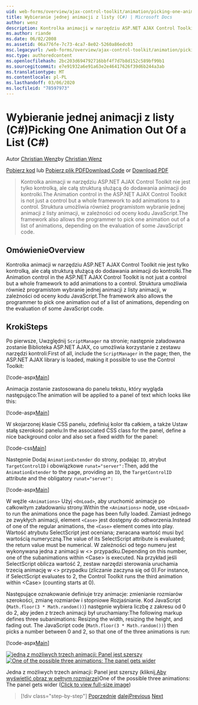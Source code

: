 ```yaml
---
uid: web-forms/overview/ajax-control-toolkit/animation/picking-one-animation-out-of-a-list-cs
title: Wybieranie jednej animacji z listy (C#) | Microsoft Docs
author: wenz
description: Kontrolka animacji w narzędziu ASP.NET AJAX Control Toolkit nie jest tylko kontrolką, ale całą strukturą służącą do dodawania animacji do kontrolki. Platforma nie umożliwia także...
ms.author: riande
ms.date: 06/02/2008
ms.assetid: 06a776fe-7c73-4ca7-8e02-5260a86edc03
msc.legacyurl: /web-forms/overview/ajax-control-toolkit/animation/picking-one-animation-out-of-a-list-cs
msc.type: authoredcontent
ms.openlocfilehash: 2bc203d694792716bbf4f7d7b8d152c589bf99b1
ms.sourcegitcommit: e7e91932a6e91a63e2e46417626f39d6b244a3ab
ms.translationtype: MT
ms.contentlocale: pl-PL
ms.lasthandoff: 03/06/2020
ms.locfileid: "78597973"
---
```

# <a name="picking-one-animation-out-of-a-list-c"></a><span data-ttu-id="ee968-104">Wybieranie jednej animacji z listy (C#)</span><span class="sxs-lookup"><span data-stu-id="ee968-104">Picking One Animation Out Of a List (C#)</span></span>

<span data-ttu-id="ee968-105">Autor [Christian Wenz](https://github.com/wenz)</span><span class="sxs-lookup"><span data-stu-id="ee968-105">by [Christian Wenz](https://github.com/wenz)</span></span>

<span data-ttu-id="ee968-106">[Pobierz kod](https://download.microsoft.com/download/f/9/a/f9a26acd-8df4-4484-8a18-199e4598f411/Animation5.cs.zip) lub [Pobierz plik PDF](https://download.microsoft.com/download/6/7/1/6718d452-ff89-4d3f-a90e-c74ec2d636a3/animation5CS.pdf)</span><span class="sxs-lookup"><span data-stu-id="ee968-106">[Download Code](https://download.microsoft.com/download/f/9/a/f9a26acd-8df4-4484-8a18-199e4598f411/Animation5.cs.zip) or [Download PDF](https://download.microsoft.com/download/6/7/1/6718d452-ff89-4d3f-a90e-c74ec2d636a3/animation5CS.pdf)</span></span>

> <span data-ttu-id="ee968-107">Kontrolka animacji w narzędziu ASP.NET AJAX Control Toolkit nie jest tylko kontrolką, ale całą strukturą służącą do dodawania animacji do kontrolki.</span><span class="sxs-lookup"><span data-stu-id="ee968-107">The Animation control in the ASP.NET AJAX Control Toolkit is not just a control but a whole framework to add animations to a control.</span></span> <span data-ttu-id="ee968-108">Struktura umożliwia również programistom wybranie jednej animacji z listy animacji, w zależności od oceny kodu JavaScript.</span><span class="sxs-lookup"><span data-stu-id="ee968-108">The framework also allows the programmer to pick one animation out of a list of animations, depending on the evaluation of some JavaScript code.</span></span>

## <a name="overview"></a><span data-ttu-id="ee968-109">Omówienie</span><span class="sxs-lookup"><span data-stu-id="ee968-109">Overview</span></span>

<span data-ttu-id="ee968-110">Kontrolka animacji w narzędziu ASP.NET AJAX Control Toolkit nie jest tylko kontrolką, ale całą strukturą służącą do dodawania animacji do kontrolki.</span><span class="sxs-lookup"><span data-stu-id="ee968-110">The Animation control in the ASP.NET AJAX Control Toolkit is not just a control but a whole framework to add animations to a control.</span></span> <span data-ttu-id="ee968-111">Struktura umożliwia również programistom wybranie jednej animacji z listy animacji, w zależności od oceny kodu JavaScript.</span><span class="sxs-lookup"><span data-stu-id="ee968-111">The framework also allows the programmer to pick one animation out of a list of animations, depending on the evaluation of some JavaScript code.</span></span>

## <a name="steps"></a><span data-ttu-id="ee968-112">Kroki</span><span class="sxs-lookup"><span data-stu-id="ee968-112">Steps</span></span>

<span data-ttu-id="ee968-113">Po pierwsze, Uwzględnij `ScriptManager` na stronie; następnie załadowana zostanie Biblioteka ASP.NET AJAX, co umożliwia korzystanie z zestawu narzędzi kontroli:</span><span class="sxs-lookup"><span data-stu-id="ee968-113">First of all, include the `ScriptManager` in the page; then, the ASP.NET AJAX library is loaded, making it possible to use the Control Toolkit:</span></span>

[!code-aspx[Main](picking-one-animation-out-of-a-list-cs/samples/sample1.aspx)]

<span data-ttu-id="ee968-114">Animacja zostanie zastosowana do panelu tekstu, który wygląda następująco:</span><span class="sxs-lookup"><span data-stu-id="ee968-114">The animation will be applied to a panel of text which looks like this:</span></span>

[!code-aspx[Main](picking-one-animation-out-of-a-list-cs/samples/sample2.aspx)]

<span data-ttu-id="ee968-115">W skojarzonej klasie CSS panelu, zdefiniuj kolor tła całkiem, a także Ustaw stałą szerokość panelu:</span><span class="sxs-lookup"><span data-stu-id="ee968-115">In the associated CSS class for the panel, define a nice background color and also set a fixed width for the panel:</span></span>

[!code-css[Main](picking-one-animation-out-of-a-list-cs/samples/sample3.css)]

<span data-ttu-id="ee968-116">Następnie Dodaj `AnimationExtender` do strony, podając `ID`, atrybut `TargetControlID` i obowiązkowe `runat="server":`</span><span class="sxs-lookup"><span data-stu-id="ee968-116">Then, add the `AnimationExtender` to the page, providing an `ID`, the `TargetControlID` attribute and the obligatory `runat="server":`</span></span>

[!code-aspx[Main](picking-one-animation-out-of-a-list-cs/samples/sample4.aspx)]

<span data-ttu-id="ee968-117">W węźle `<Animations>` Użyj `<OnLoad>`, aby uruchomić animacje po całkowitym załadowaniu strony.</span><span class="sxs-lookup"><span data-stu-id="ee968-117">Within the `<Animations>` node, use `<OnLoad>` to run the animations once the page has been fully loaded.</span></span> <span data-ttu-id="ee968-118">Zamiast jednego ze zwykłych animacji, element `<Case>` jest dostępny do odtworzenia.</span><span class="sxs-lookup"><span data-stu-id="ee968-118">Instead of one of the regular animations, the `<Case>` element comes into play.</span></span> <span data-ttu-id="ee968-119">Wartość atrybutu SelectScript jest oceniana; zwracana wartość musi być wartością numeryczną.</span><span class="sxs-lookup"><span data-stu-id="ee968-119">The value of its SelectScript attribute is evaluated; the return value must be numerical.</span></span> <span data-ttu-id="ee968-120">W zależności od tego numeru jest wykonywana jedna z animacji w &lt;&gt; przypadku.</span><span class="sxs-lookup"><span data-stu-id="ee968-120">Depending on this number, one of the subanimations within &lt;Case&gt; is executed.</span></span> <span data-ttu-id="ee968-121">Na przykład jeśli SelectScript oblicza wartość 2, zestaw narzędzi sterowania uruchamia trzecią animację w &lt;&gt; przypadku (zliczanie zaczyna się od 0).</span><span class="sxs-lookup"><span data-stu-id="ee968-121">For instance, if SelectScript evaluates to 2, the Control Toolkit runs the third animation within &lt;Case&gt; (counting starts at 0).</span></span>

<span data-ttu-id="ee968-122">Następujące oznakowanie definiuje trzy animacje: zmienianie rozmiarów szerokości, zmianę rozmiarów i stopniowe Rozjaśnianie. Kod JavaScript (`Math.floor(3 * Math.random())`) następnie wybiera liczbę z zakresu od 0 do 2, aby jeden z trzech animacji był uruchamiany:</span><span class="sxs-lookup"><span data-stu-id="ee968-122">The following markup defines three subanimations: Resizing the width, resizing the height, and fading out. The JavaScript code (`Math.floor(3 * Math.random())`) then picks a number between 0 and 2, so that one of the three animations is run:</span></span>

[!code-aspx[Main](picking-one-animation-out-of-a-list-cs/samples/sample5.aspx)]

<span data-ttu-id="ee968-123">[![jedną z możliwych trzech animacji: Panel jest szerszy](picking-one-animation-out-of-a-list-cs/_static/image2.png)](picking-one-animation-out-of-a-list-cs/_static/image1.png)</span><span class="sxs-lookup"><span data-stu-id="ee968-123">[![One of the possible three animations: The panel gets wider](picking-one-animation-out-of-a-list-cs/_static/image2.png)](picking-one-animation-out-of-a-list-cs/_static/image1.png)</span></span>

<span data-ttu-id="ee968-124">Jedna z możliwych trzech animacji: Panel jest szerszy (kliknij,[Aby wyświetlić obraz w pełnym rozmiarze](picking-one-animation-out-of-a-list-cs/_static/image3.png))</span><span class="sxs-lookup"><span data-stu-id="ee968-124">One of the possible three animations: The panel gets wider ([Click to view full-size image](picking-one-animation-out-of-a-list-cs/_static/image3.png))</span></span>

> [!div class="step-by-step"]
> <span data-ttu-id="ee968-125">[Poprzednie](animation-depending-on-a-condition-cs.md)
> [dalej](animating-in-response-to-user-interaction-cs.md)</span><span class="sxs-lookup"><span data-stu-id="ee968-125">[Previous](animation-depending-on-a-condition-cs.md)
[Next](animating-in-response-to-user-interaction-cs.md)</span></span>
